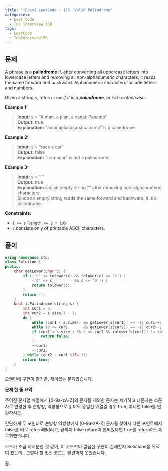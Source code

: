 ```yaml
---
title: "[Easy] LeetCode - 125. Valid Palindrome"
categories:
  - Leet Code
  - Top Interview 150
tags:
  - LeetCode
  - TopInterview150
---
```

## 문제

A phrase is a **palindrome** if, after converting all uppercase letters into lowercase letters and removing all non-alphanumeric characters, it reads the same forward and backward. Alphanumeric characters include letters and numbers.

Given a string `s`, return `true` _if it is a **palindrome**, or_ `false` _otherwise_.

**Example 1:**

> **Input:** s = "A man, a plan, a canal: Panama"  
> **Output:** true  
> **Explanation:** "amanaplanacanalpanama" is a palindrome.

**Example 2:**

> **Input:** s = "race a car"  
> **Output:** false  
> **Explanation:** "raceacar" is not a palindrome.

**Example 3:**

> **Input:** s = " "  
> **Output:** true  
> **Explanation:** s is an empty string "" after removing non-alphanumeric characters.  
> Since an empty string reads the same forward and backward, it is a palindrome.

**Constraints:**

- `1 <= s.length <= 2 * 105`
- `s` consists only of printable ASCII characters.
## 풀이

```cpp
using namespace std;
class Solution {
public:
    char getLower(char c) {
        if (('a' <= tolower(c) && tolower(c) <= 'z') ||
            ('0' <= c          && c <= '9')) {
            return tolower(c);
        }
        return -1;
    }
    bool isPalindrome(string s) {
        int cur1 = 0;
        int cur2 = s.size() - 1;
        do {
            while (cur1 < s.size() && getLower(s[cur1]) == -1) cur1++;
            while (0 <= cur2       && getLower(s[cur2]) == -1) cur2--;
            if (cur1 < s.size() && 0 <= cur2 && tolower(s[cur1]) != tolower(s[cur2])) {
                return false;
            }
            ++cur1;
            --cur2;
        } while (cur2 - cur1 %3E= 1);
        return true;
    }
}
```

오랜만에 구현이 즐거운, 재미있는 문제였습니다.

**문제 한 줄 요약**

주어진 문자열 배열에서 [0-9a-zA-Z]의 문자를 제외한 문자는 제거하고 대문자는 소문자로 변경한 후 순방향, 역방향으로 읽어도 동일한 배열일 경우 true, 아니면 false를 반환하시오.

간단하게 두 포인터로 순방향 역방향에서 [0-9a-zA-Z] 문자를 찾아서 다른 포인트에서 false를 바로 return해버리고, 끝까지 false return이 안되었다면 true를 return하도록 구현했습니다.

코드가 조금 지저분한 것 같아, 이 코드보다 깔끔한 구현이 존재할지 Solutions를 뒤적여 봤는데.. 그렇다 할 멋진 코드는 발견하지 못했습니다.

끝.